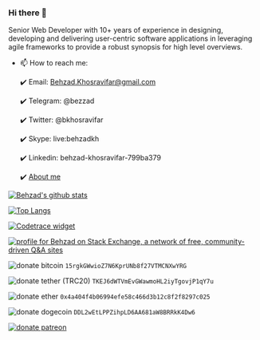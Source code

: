 ### Hi there 👋

Senior Web Developer with 10+ years of experience in designing, developing and delivering user-centric software applications in leveraging agile frameworks to provide a robust synopsis for high level overviews.

+ 📫 How to reach me: 

  :heavy_check_mark: Email: Behzad.Khosravifar@gmail.com
  
  :heavy_check_mark: Telegram: @bezzad
  
  :heavy_check_mark: Twitter: @bkhosravifar
  
  :heavy_check_mark: Skype: live:behzadkh
  
  :heavy_check_mark: Linkedin: behzad-khosravifar-799ba379
  
  :heavy_check_mark: [About me](https://bezzad.github.io/)


[![Behzad's github stats](https://github-readme-stats.vercel.app/api?username=bezzad&show_icons=true&count_private=true&include_all_commits=true&theme=radical)](https://github.com/bezzad)


[![Top Langs](https://github-readme-stats.vercel.app/api/top-langs/?username=bezzad&langs_count=8&layout=compact&theme=radical)](https://github.com/bezzad/)
   
   
[![Codetrace widget](https://codetrace.com/widget/bezzad)](https://codetrace.com/users/bezzad)


[![profile for Behzad on Stack Exchange, a network of free, community-driven Q&amp;A sites](https://stackexchange.com/users/flair/4086707.png)](https://stackexchange.com/users/4086707)


![donate bitcoin](https://img.shields.io/badge/donate-Bitcoin-gold.svg) `15rgkGWwioZ7N6KprUNb8f27VTMCNXwYRG`

![donate tether (TRC20)](https://img.shields.io/badge/donate-Tether-green.svg) `TKEJ6dWTVmEvGWawmoHL2iyTgovjP1qY7u`

![donate ether](https://img.shields.io/badge/donate-Ether-slategray.svg) `0x4a404f4b06994efe58c466d3b12c8f2f8297c025`

![donate dogecoin](https://img.shields.io/badge/donate-Dogecoin-gold.svg) `DDL2wEtLPPZihpLD6AA681aW8BRRkK4Dw6`

[![donate patreon](https://img.shields.io/badge/Become-a-Patron!-red.svg)](https://www.patreon.com/bePatron?u=74092338)
